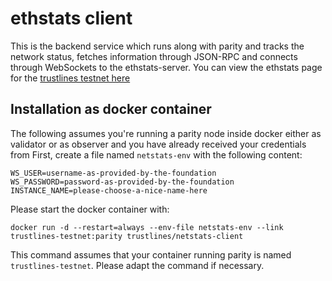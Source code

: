 # ethstats client

This is the backend service which runs along with parity and tracks the
network status, fetches information through JSON-RPC and connects through
WebSockets to the ethstats-server. You can view the ethstats page for the [trustlines testnet here](http://142.93.106.131)

## Installation as docker container

The following assumes you're running a parity node inside docker either as
validator or as observer and you have already received your credentials from  First, create a file named `netstats-env` with the
following content:

```
WS_USER=username-as-provided-by-the-foundation                                                                    
WS_PASSWORD=password-as-provided-by-the-foundation
INSTANCE_NAME=please-choose-a-nice-name-here                                                      
```

Please start the docker container with:
```
docker run -d --restart=always --env-file netstats-env --link trustlines-testnet:parity trustlines/netstats-client
```

This command assumes that your container running parity is named
`trustlines-testnet`. Please adapt the command if necessary.

